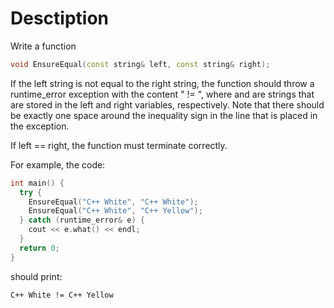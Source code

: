 # Desctiption

Write a function

```c++
void EnsureEqual(const string& left, const string& right);
```

If the left string is not equal to the right string, the function should throw a runtime_error exception with the content "<l> != <r>", where <l> and <r> are strings that are stored in the left and right variables, respectively. Note that there should be exactly one space around the inequality sign in the line that is placed in the exception.

If left == right, the function must terminate correctly.

For example, the code:

```c++
int main() {
  try {
    EnsureEqual("C++ White", "C++ White");
    EnsureEqual("C++ White", "C++ Yellow");
  } catch (runtime_error& e) {
    cout << e.what() << endl;
  }
  return 0;
}
```

should print:

```
C++ White != C++ Yellow
```